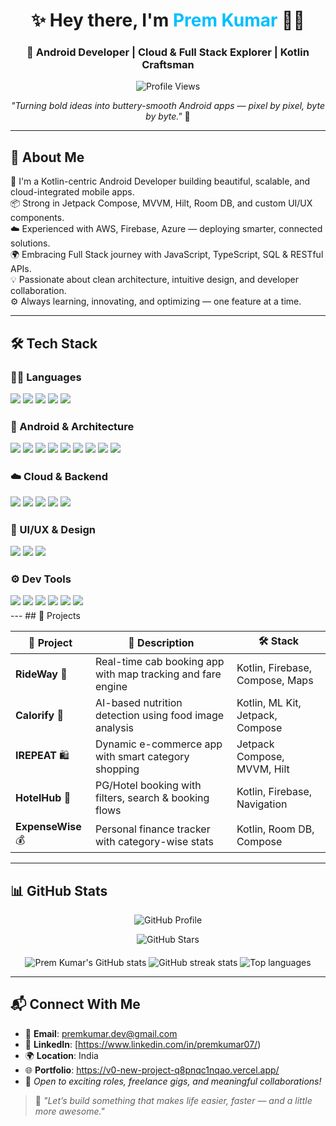 <h1 align="center">✨ Hey there, I'm <span style="color:#00BFFF">Prem Kumar</span> 👨‍💻</h1>
<h3 align="center">📱 Android Developer | Cloud & Full Stack Explorer | Kotlin Craftsman</h3>

<p align="center">
  <img src="https://komarev.com/ghpvc/?username=premkumar&label=Profile%20views&color=brightgreen&style=flat-square" alt="Profile Views" />
</p>

<p align="center">
  <em>"Turning bold ideas into buttery-smooth Android apps — pixel by pixel, byte by byte."</em> 🚀
</p>

---

## 🧠 About Me

🔧 I'm a Kotlin-centric Android Developer building beautiful, scalable, and cloud-integrated mobile apps.  
📦 Strong in Jetpack Compose, MVVM, Hilt, Room DB, and custom UI/UX components.  
☁️ Experienced with AWS, Firebase, Azure — deploying smarter, connected solutions.  
🌍 Embracing Full Stack journey with JavaScript, TypeScript, SQL & RESTful APIs.  
💡 Passionate about clean architecture, intuitive design, and developer collaboration.  
⚙️ Always learning, innovating, and optimizing — one feature at a time.

---
## 🛠️ Tech Stack

### 👨‍💻 Languages
<p style="margin:4px 0; line-height:1.2;">
  <img src="https://img.shields.io/badge/Kotlin-%230095D5.svg?style=for-the-badge&logo=kotlin&logoColor=white" />
  <img src="https://img.shields.io/badge/Java-%23ED8B00.svg?style=for-the-badge&logo=openjdk&logoColor=white" />
  <img src="https://img.shields.io/badge/JavaScript-F7DF1E.svg?style=for-the-badge&logo=javascript&logoColor=black" />
  <img src="https://img.shields.io/badge/TypeScript-3178C6.svg?style=for-the-badge&logo=typescript&logoColor=white" />
  <img src="https://img.shields.io/badge/SQL-4479A1?style=for-the-badge&logo=postgresql&logoColor=white" />
</p>

### 📱 Android & Architecture
<p style="margin:4px 0; line-height:1.2;">
  <img src="https://img.shields.io/badge/Jetpack%20Compose-4285F4?style=for-the-badge&logo=android&logoColor=white" />
  <img src="https://img.shields.io/badge/MVVM%20Architecture-FF6F61?style=for-the-badge" />
  <img src="https://img.shields.io/badge/ViewModel-00B8D4?style=for-the-badge" />
  <img src="https://img.shields.io/badge/LiveData-40C4FF?style=for-the-badge" />
  <img src="https://img.shields.io/badge/Room%20DB-FFA000?style=for-the-badge" />
  <img src="https://img.shields.io/badge/Hilt-D0F0C0?style=for-the-badge&logo=dagger&logoColor=black" />
  <img src="https://img.shields.io/badge/WorkManager-00BFA5?style=for-the-badge" />
  <img src="https://img.shields.io/badge/Retrofit2-00BCD4?style=for-the-badge" />
  <img src="https://img.shields.io/badge/Navigation-00C853?style=for-the-badge" />
</p>

### ☁️ Cloud & Backend
<p style="margin:4px 0; line-height:1.2;">
  <img src="https://img.shields.io/badge/Firebase-FFCA28.svg?style=for-the-badge&logo=firebase&logoColor=black" />
  <img src="https://img.shields.io/badge/AWS-232F3E.svg?style=for-the-badge&logo=amazonaws&logoColor=white" />
  <img src="https://img.shields.io/badge/Azure-0078D4?style=for-the-badge&logo=microsoftazure&logoColor=white" />
  <img src="https://img.shields.io/badge/GraphQL-E10098?style=for-the-badge&logo=graphql&logoColor=white" />
  <img src="https://img.shields.io/badge/REST%20API-009688?style=for-the-badge" />
</p>

### 🎨 UI/UX & Design
<p style="margin:4px 0; line-height:1.2;">
  <img src="https://img.shields.io/badge/Material3-6200EE?style=for-the-badge&logo=material-design&logoColor=white" />
  <img src="https://img.shields.io/badge/Figma-%2300C4CC.svg?style=for-the-badge&logo=figma&logoColor=white" />
  <img src="https://img.shields.io/badge/AdobeXD-470137?style=for-the-badge&logo=adobexd&logoColor=white" />
</p>

### ⚙️ Dev Tools
<p style="margin:4px 0; line-height:1.2;">
  <img src="https://img.shields.io/badge/Android%20Studio-%233DDC84.svg?style=for-the-badge&logo=android-studio&logoColor=white" />
  <img src="https://img.shields.io/badge/Git-F05032?style=for-the-badge&logo=git&logoColor=white" />
  <img src="https://img.shields.io/badge/GitHub-100000?style=for-the-badge&logo=github&logoColor=white" />
  <img src="https://img.shields.io/badge/Postman-FF6C37?style=for-the-badge&logo=postman&logoColor=white" />
  <img src="https://img.shields.io/badge/Jira-0052CC?style=for-the-badge&logo=jira&logoColor=white" />
  <img src="https://img.shields.io/badge/VS%20Code-007ACC.svg?style=for-the-badge&logo=visual-studio-code&logoColor=white" />
</p>
---
## 🚀 Projects

| 🧩 Project | 📘 Description | 🛠 Stack |
|-----------|----------------|----------|
| **RideWay** 🚖 | Real-time cab booking app with map tracking and fare engine | Kotlin, Firebase, Compose, Maps |
| **Calorify** 🍱 | AI-based nutrition detection using food image analysis | Kotlin, ML Kit, Jetpack, Compose |
| **IREPEAT** 🛍️ | Dynamic e-commerce app with smart category shopping | Jetpack Compose, MVVM, Hilt |
| **HotelHub** 🏨 | PG/Hotel booking with filters, search & booking flows | Kotlin, Firebase, Navigation |
| **ExpenseWise** 💰 | Personal finance tracker with category-wise stats | Kotlin, Room DB, Compose |

---
## 📊 GitHub Stats

<p align="center">
  <a href="https://github.com/premkumar" target="_blank" rel="noopener noreferrer" style="text-decoration:none;">
    <img alt="GitHub Profile" src="https://img.shields.io/badge/GitHub-premkumar-24292e?style=for-the-badge&logo=github&logoColor=white" />
  </a>
</p>

<p align="center" style="margin-top:8px;">
  <a href="https://github.com/premkumar?tab=stars" target="_blank" rel="noopener noreferrer" style="text-decoration:none;">
    <img alt="GitHub Stars" src="https://img.shields.io/github/stars/premkumar?style=for-the-badge&logo=github&label=Stars&color=28a745&logoColor=white" />
  </a>
</p>

<p align="center" style="margin-top:20px;">
  <img src="https://github-readme-stats.vercel.app/api?username=premkumar&show_icons=true&theme=tokyonight&hide_border=true" alt="Prem Kumar's GitHub stats" />
  <img src="https://streak-stats.demolab.com?user=premkumar&theme=tokyonight&hide_border=true" alt="GitHub streak stats" />
  <img src="https://github-readme-stats.vercel.app/api/top-langs/?username=premkumar&layout=compact&theme=tokyonight&hide_border=true" alt="Top languages" />
</p>

---


## 📬 Connect With Me

- 📧 **Email**: premkumar.dev@gmail.com  
- 💼 **LinkedIn**: [https://www.linkedin.com/in/premkumar07/)  
- 🌍 **Location**: India
- 🌐 **Portfolio**: https://v0-new-project-q8pnqc1nqao.vercel.app/ 
- 🤝 *Open to exciting roles, freelance gigs, and meaningful collaborations!*
  
> 🌟 *"Let’s build something that makes life easier, faster — and a little more awesome."*

